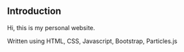## Introduction
Hi, this is my personal website.

Written using HTML, CSS, Javascript, Bootstrap, Particles.js
